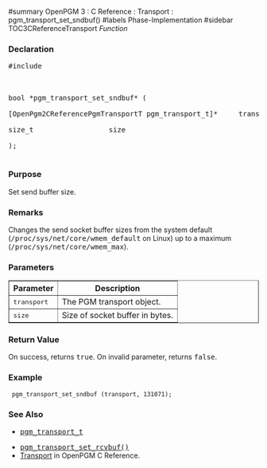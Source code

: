 ﻿#summary OpenPGM 3 : C Reference : Transport : pgm\_transport\_set\_sndbuf()
#labels Phase-Implementation
#sidebar TOC3CReferenceTransport
_Function_
### Declaration ###
<pre>
#include <pgm/pgm.h><br>
<br>
bool *pgm_transport_set_sndbuf* (<br>
[OpenPgm2CReferencePgmTransportT pgm_transport_t]*     transport,<br>
size_t                  size<br>
);<br>
</pre>

### Purpose ###
Set send buffer size.

### Remarks ###
Changes the send socket buffer sizes from the system default (<tt>/proc/sys/net/core/wmem_default</tt> on Linux) up to a maximum (<tt>/proc/sys/net/core/wmem_max</tt>).

### Parameters ###
<table cellpadding='5' border='1' cellspacing='0'>
<tr>
<th>Parameter</th>
<th>Description</th>
</tr>
<tr>
<td><tt>transport</tt></td>
<td>The PGM transport object.</td>
</tr><tr>
<td><tt>size</tt></td>
<td>Size of socket buffer in bytes.</td>
</tr>
</table>


### Return Value ###
On success, returns <tt>true</tt>.  On invalid parameter, returns <tt>false</tt>.

### Example ###
```
 pgm_transport_set_sndbuf (transport, 131071);
```

### See Also ###
  * <tt><a href='OpenPgm3CReferencePgmTransportT.md'>pgm_transport_t</a></tt><br>
<ul><li><tt><a href='OpenPgm3CReferencePgmTransportSetRcvBuf.md'>pgm_transport_set_rcvbuf()</a></tt><br>
</li><li><a href='OpenPgm3CReferenceTransport.md'>Transport</a> in OpenPGM C Reference.</li></ul>
